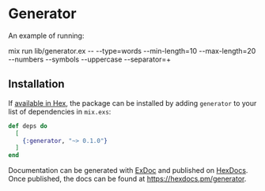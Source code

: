 # Generator

An example of running:

mix run lib/generator.ex -- --type=words --min-length=10 --max-length=20 --numbers --symbols --uppercase --separator=+

## Installation

If [available in Hex](https://hex.pm/docs/publish), the package can be installed
by adding `generator` to your list of dependencies in `mix.exs`:

```elixir
def deps do
  [
    {:generator, "~> 0.1.0"}
  ]
end
```

Documentation can be generated with [ExDoc](https://github.com/elixir-lang/ex_doc)
and published on [HexDocs](https://hexdocs.pm). Once published, the docs can
be found at <https://hexdocs.pm/generator>.

